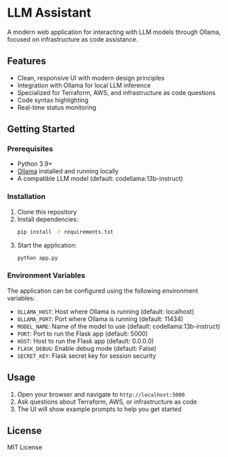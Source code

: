 # LLM Assistant

A modern web application for interacting with LLM models through Ollama, focused on infrastructure as code assistance.

## Features

- Clean, responsive UI with modern design principles
- Integration with Ollama for local LLM inference
- Specialized for Terraform, AWS, and infrastructure as code questions
- Code syntax highlighting
- Real-time status monitoring

## Getting Started

### Prerequisites

- Python 3.9+ 
- [Ollama](https://ollama.ai/) installed and running locally
- A compatible LLM model (default: codellama:13b-instruct)

### Installation

1. Clone this repository
2. Install dependencies:
   ```bash
   pip install -r requirements.txt
   ```
3. Start the application:
   ```bash
   python app.py
   ```

### Environment Variables

The application can be configured using the following environment variables:

- `OLLAMA_HOST`: Host where Ollama is running (default: localhost)
- `OLLAMA_PORT`: Port where Ollama is running (default: 11434)
- `MODEL_NAME`: Name of the model to use (default: codellama:13b-instruct)
- `PORT`: Port to run the Flask app (default: 5000)
- `HOST`: Host to run the Flask app (default: 0.0.0.0)
- `FLASK_DEBUG`: Enable debug mode (default: False)
- `SECRET_KEY`: Flask secret key for session security

## Usage

1. Open your browser and navigate to `http://localhost:5000`
2. Ask questions about Terraform, AWS, or infrastructure as code
3. The UI will show example prompts to help you get started

## License

MIT License
